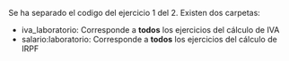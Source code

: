 Se ha separado el codigo del ejercicio 1 del 2.
Existen dos carpetas: 
* iva_laboratorio: Corresponde a **todos** los ejercicios del cálculo de IVA
* salario:laboratorio: Corresponde a **todos** los ejercicios del cálculo de IRPF
